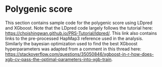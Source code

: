 # Polygenic score

This section contains sample code for the polygenic score using LDpred and XGboost. Note that the LDpred code largely follows the tutorial here: https://choishingwan.github.io/PRS-Tutorial/ldpred/. This link also contains links to the pre-processed HapMap3 reference used in the analysis. Similarly the bayesian optimization used to find the best XGboost hyperparameters was adapted from a comment in this thread here: https://stackoverflow.com/questions/35050846/xgboost-in-r-how-does-xgb-cv-pass-the-optimal-parameters-into-xgb-train.
